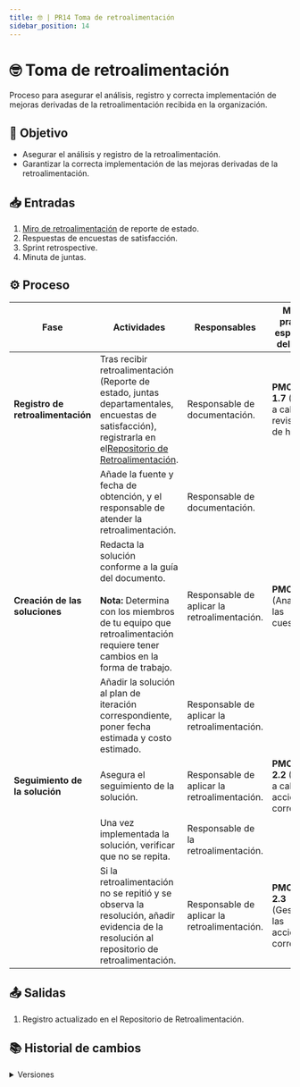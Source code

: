 ```yaml
---
title: 🤓 | PR14 Toma de retroalimentación
sidebar_position: 14
---
```

# 🤓 Toma de retroalimentación

Proceso para asegurar el análisis, registro y correcta implementación de mejoras derivadas de la retroalimentación recibida en la organización.

## 🎯 Objetivo

- Asegurar el análisis y registro de la retroalimentación.
- Garantizar la correcta implementación de las mejoras derivadas de la retroalimentación.

## 📥 Entradas

1. [Miro de retroalimentación](https://miro.com/app/board/uXjVLiydTAs=/) de reporte de estado.
2. Respuestas de encuestas de satisfacción.
3. Sprint retrospective.
4. Minuta de juntas.

## ⚙️ Proceso


| Fase                               | Actividades                                                                                                                                                                                                                                                                            | Responsables                                  | Meta y práctica específica del CMMI                    |
| ---------------------------------- | -------------------------------------------------------------------------------------------------------------------------------------------------------------------------------------------------------------------------------------------------------------------------------------- | --------------------------------------------- | -------------------------------------------------------- |
| **Registro de retroalimentación** | Tras recibir retroalimentación (Reporte de estado, juntas departamentales, encuestas de satisfacción), registrarla en el[Repositorio de Retroalimentación](https://docs.google.com/spreadsheets/d/1u3bg9GsFHI2haALBqlX3uZALFF3LYtiW8fwFS25-nss/edit?gid=1105647119#gid=1105647119). | Responsable de documentación.                | **PMC SP 1.7** (Llevar a cabo revisiones de hitos)       |
|                                    | Añade la fuente y fecha de obtención, y el responsable de atender la retroalimentación.                                                                                                                                                                                             | Responsable de documentación.                |                                                          |
| **Creación de las soluciones**    | Redacta la solución conforme a la guía del documento.<br></br> **Nota:** Determina con los miembros de tu equipo que retroalimentación requiere tener cambios en la forma de trabajo.                                                                                               | Responsable de aplicar la retroalimentación. | **PMC 2.1** (Analizar las cuestiones)                    |
|                                    | Añadir la solución al plan de iteración correspondiente, poner fecha estimada y costo estimado.                                                                                                                                                                                     | Responsable de aplicar la retroalimentación. |                                                          |
| **Seguimiento de la solución**    | Asegura el seguimiento de la solución.                                                                                                                                                                                                                                                | Responsable de aplicar la retroalimentación. | **PMC, SP 2.2** (Llevar a cabo las acciones correctivas) |
|                                    | Una vez implementada la solución, verificar que no se repita.                                                                                                                                                                                                                         | Responsable de la retroalimentación.         |                                                          |
|                                    | Si la retroalimentación no se repitió y se observa la resolución, añadir evidencia de la resolución al repositorio de retroalimentación.                                                                                                                                         | Responsable de aplicar la retroalimentación. | **PMC SP 2.3** (Gestionar las acciones correctivas)      |

## 📤 Salidas

1. Registro actualizado en el Repositorio de Retroalimentación.

## 📚 Historial de cambios

<details>
  <summary>Versiones</summary>


| **Tipo de versión** | **Descripción**                           | **Fecha**  | **Colaborador**                                 |
| -------------------- | ------------------------------------------ | ---------- | ----------------------------------------------- |
| **1.0**              | Proceso inicial toma de retroalimentación |            | Galo Alejandro del Rio Viggiano                 |
| **1.1**              | Adición de SP 1.1 de PMC                  | 01/04/2025 | Daniel C y Juan Pablo C                         |
| **1.2**              | Refactorización                           | 18/04/2025 | Diego Fuentes                                   |
| **1.3**              | Correcciones PMC 1.1                       | 22/04/2025 | Juan Pablo Chávez Leal                         |
| **1.4**              | Correcciones PMC 2.2 y 2.3                 | 13/05/2025 | Juan Pablo Chávez Leal y Daniel Queijeiro Albo |
| **2.0**              | Simplificación del proceso                | 15/05/2025 | Rommel Toledo Crespo, Daniel Contreras Chávez  |

</details>
